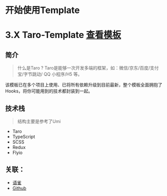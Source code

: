 # 开始使用Template

# 3.X Taro-Template [查看模板](https://github.com/nangdie/taro-template)
## 简介
> 什么是Taro ? Taro是能够一次开发多端的框架，如：微信/京东/百度/支付宝/字节跳动/ QQ 小程序/H5 等。

该模板已在多个项目上使用、已将所有依赖升级到目前最新，整个模板全面拥抱了Hooks，将你可能用到的技术都封装到一起。
## 技术栈
> 结构主要是参考了Umi

- Taro
- TypeScript 
- SCSS 
- Redux
- Flyio



## 关联：

- [语雀](https://www.yuque.com/nangdie/wdisqd)
- [Github](https://github.com/nangdie/taro-template)
